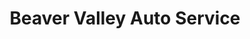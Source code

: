 ---
title: "Beaver Valley Auto Service"
url: /new-providence/beaver-valley-auto-service/
shop: Autowerkstatt
---